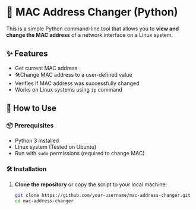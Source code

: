 # 🔄 MAC Address Changer (Python)

This is a simple Python command-line tool that allows you to **view and change the MAC address** of a network interface on a Linux system.

## ✨ Features

- Get current MAC address
- 🛠Change MAC address to a user-defined value
- Verifies if MAC address was successfully changed
- Works on Linux systems using `ip` command

## 🚀 How to Use

### 📦 Prerequisites

- Python 3 installed
- Linux system (Tested on Ubuntu)
- Run with `sudo` permissions (required to change MAC)

### 🛠️ Installation

1. **Clone the repository** or copy the script to your local machine:
   ```bash
   git clone https://github.com/your-username/mac-address-changer.git
   cd mac-address-changer
